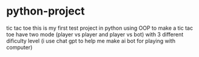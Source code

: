 # python-project
tic tac toe 
this is my first test project in python using OOP to make a tic tac toe 
have two mode (player vs player    and player vs bot)
with 3 different dificulty level
(i use chat gpt to help me make ai bot for playing with computer)
